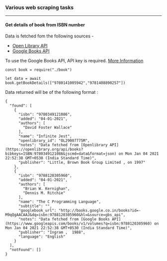 ### Various web scraping tasks
---
#### Get details of book from ISBN number 

Data is fetched fom the following sources - 
- [Open Library API](https://openlibrary.org/developers/api)  
- [Google Books API](https://developers.google.com/books/docs/v1/getting_started)

To use the Google Books API, API key is required. [More Information](https://developers.google.com/books/docs/v1/using#APIKey)

```{js}
const book = require("./book")

let data = await book.getBookDetails(["9780141005942","9781408890257"])
```
Data returned will be of the following format : 

```
{
  "found": [
    {
      "isbn": "9780349121086",
      "added": "04-01-2021",
      "authors": [
        "David Foster Wallace"
      ],
      "name": "Infinite Jest",
      "openlibrary_id": "OL29007775M",
      "notes": "Data fetched from [Openlibrary API](https://openlibrary.org/api/books?bibkeys=ISBN:9780349121086&jscmd=data&format=json) on Mon Jan 04 2021 22:52:38 GMT+0530 (India Standard Time)",
      "publisher": "Little, Brown Book Group Limited , on 1997"
    },
    {
      "isbn": "9788120305960",
      "added": "04-01-2021",
      "authors": [
        "Brian W. Kernighan",
        "Dennis M. Ritchie"
      ],
      "name": "The C Programming Language",
      "subtitle": "",
      "googlebook_url": "http://books.google.co.in/books?id=-M9qQgAACAAJ&dq=isbn:9788120305960&hl=&source=gbs_api",
      "notes": "Data fetched from [Google Books API](https://www.googleapis.com/books/v1/volumes?q=isbn:9788120305960) on Mon Jan 04 2021 22:52:38 GMT+0530 (India Standard Time)",
      "publisher": "Ingram ,  1988",
      "language": "English"
    }
  ],
  "notFound": []
}
```